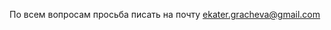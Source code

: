 По всем вопросам просьба писать на почту [ekater.gracheva@gmail.com](mailto:ekater.gracheva@gmail.com)
